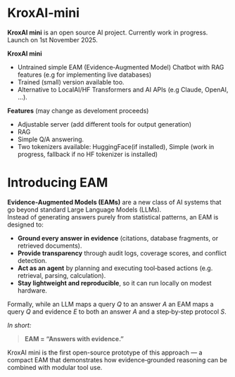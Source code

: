 # KroxAI-mini
**KroxAI mini** is an open source AI project. Currently work in progress. Launch on 1st November 2025.

**KroxAI mini**
* Untrained simple EAM (Evidence‑Augmented Model) Chatbot with RAG features (e.g for implementing live databases)
* Trained (small) version available too.
* Alternative to LocalAI/HF Transformers and AI APIs (e.g Claude, OpenAI, ...).


**Features** (may change as develoment proceeds)
* Adjustable server (add different tools for output generation)
* RAG
* Simple Q/A answering.
* Two tokenizers available: HuggingFace(if installed), Simple (work in progress, fallback if no HF tokenizer is installed)


# Introducing EAM

**Evidence‑Augmented Models (EAMs)** are a new class of AI systems that go beyond standard Large Language Models (LLMs).  
Instead of generating answers purely from statistical patterns, an EAM is designed to:

- **Ground every answer in evidence** (citations, database fragments, or retrieved documents).  
- **Provide transparency** through audit logs, coverage scores, and conflict detection.  
- **Act as an agent** by planning and executing tool‑based actions (e.g. retrieval, parsing, calculation).  
- **Stay lightweight and reproducible**, so it can run locally on modest hardware.  

Formally, while an LLM maps a query *Q* to an answer *A* an EAM maps a query *Q* and evidence *E* to both an answer *A* and a step‑by‑step protocol *S*.

_In short:_  
> **EAM = “Answers with evidence.”**  

KroxAI mini is the first open-source prototype of this approach — a compact EAM that demonstrates how evidence‑grounded reasoning can be combined with modular tool use.




